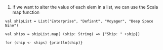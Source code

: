 1. If we want to alter the value of each elem in a list, we can use the Scala map function
```sc
val shipList = List("Enterprise", "Defiant", "Voyager", "Deep Space Nine")

val ships = shipList.map( (ship: String) => {"Ship: " +ship})

for (ship <- ships) {println(ship)}    
```
